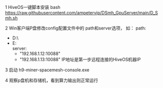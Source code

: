 1 HiveOS一键脚本安装
bash https://raw.githubusercontent.com/ampetervip/DSmh_GpuServer/main/D_Smh.sh

2 Win客户端P盘修改config配置文件中的 path和server选项，
如：
 path:
 - D:\
 - E:\
 server:
      - "192.168.1.12:10088"
      - "192.168.1.13:10088"
IP地址是第一步远程连接的HiveOS机器IP

3 启动 h9-miner-spacemesh-console.exe

4 观察p盘机和存储机，看到算力输出则正常运行
